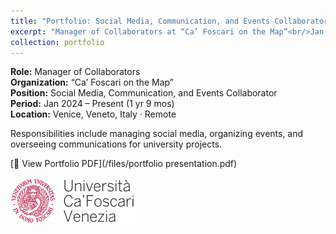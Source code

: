 ```yaml
---
title: "Portfolio: Social Media, Communication, and Events Collaborator"
excerpt: "Manager of Collaborators at “Ca’ Foscari on the Map”<br/>Jan 2024–Present, Venice, Italy (Remote)<br/><img src='/images/cafoscari-collab.png'>"
collection: portfolio
---
```


**Role:** Manager of Collaborators  
**Organization:** “Ca’ Foscari on the Map”  
**Position:** Social Media, Communication, and Events Collaborator  
**Period:** Jan 2024 – Present (1 yr 9 mos)  
**Location:** Venice, Veneto, Italy · Remote

Responsibilities include managing social media, organizing events, and overseeing communications for university projects.

[📄 View Portfolio PDF](/files/portfolio presentation.pdf)

<img src='/images/cafoscari.png' alt='Ca Foscari Logo' style='float: left; margin: 0 1rem 1rem 0; width: 200px;'>